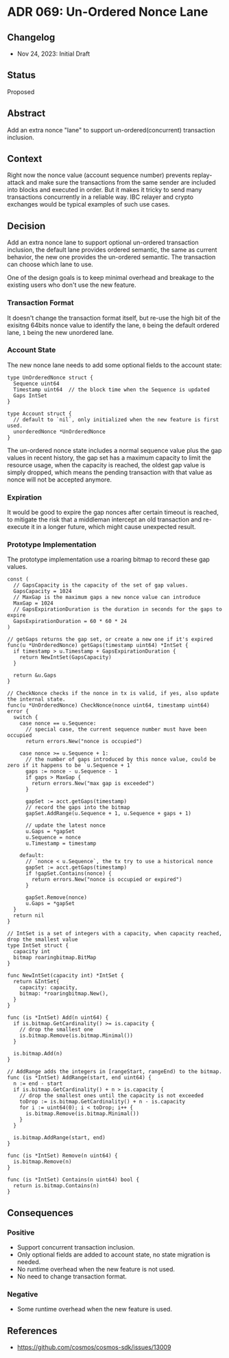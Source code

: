 # ADR 069: Un-Ordered Nonce Lane

## Changelog

* Nov 24, 2023: Initial Draft

## Status

Proposed

## Abstract

Add an extra nonce "lane" to support un-ordered(concurrent) transaction inclusion.

## Context

Right now the nonce value (account sequence number) prevents replay-attack and make sure the transactions from the same sender are included into blocks and executed in order. But it makes it tricky to send many transactions concurrently in a reliable way. IBC relayer and crypto exchanges would be typical examples of such use cases.

## Decision

Add an extra nonce lane to support optional un-ordered transaction inclusion, the default lane provides ordered semantic, the same as current behavior, the new one provides the un-ordered semantic. The transaction can choose which lane to use.

One of the design goals is to keep minimal overhead and breakage to the existing users who don't use the new feature.

### Transaction Format

It doesn't change the transaction format itself, but re-use the high bit of the exisitng 64bits nonce value to identify the lane, `0` being the default ordered lane, `1` being the new unordered lane.

### Account State

The new nonce lane needs to add some optional fields to the account state:

```golang
type UnOrderedNonce struct {
  Sequence uint64
  Timestamp uint64  // the block time when the Sequence is updated
  Gaps IntSet
}

type Account struct {
  // default to `nil`, only initialized when the new feature is first used.
  unorderedNonce *UnOrderedNonce
}
```

The un-ordered nonce state includes a normal sequence value plus the gap values in recent history, the gap set has a maximum capacity to limit the resource usage, when the capacity is reached, the oldest gap value is simply dropped, which means the pending transaction with that value as nonce will not be accepted anymore.

### Expiration

It would be good to expire the gap nonces after certain timeout is reached, to mitigate the risk that a middleman intercept an old transaction and re-execute it in a longer future, which might cause unexpected result.

### Prototype Implementation

The prototype implementation use a roaring bitmap to record these gap values.

```golang
const (
  // GapsCapacity is the capacity of the set of gap values.
  GapsCapacity = 1024
  // MaxGap is the maximum gaps a new nonce value can introduce
  MaxGap = 1024
  // GapsExpirationDuration is the duration in seconds for the gaps to expire
  GapsExpirationDuration = 60 * 60 * 24
)

// getGaps returns the gap set, or create a new one if it's expired
func(u *UnOrderedNonce) getGaps(timestamp uint64) *IntSet {
  if timestamp > u.Timestamp + GapsExpirationDuration {
    return NewIntSet(GapsCapacity)
  }

  return &u.Gaps
}

// CheckNonce checks if the nonce in tx is valid, if yes, also update the internal state.
func(u *UnOrderedNonce) CheckNonce(nonce uint64, timestamp uint64) error {
  switch {
    case nonce == u.Sequence:
      // special case, the current sequence number must have been occupied
      return errors.New("nonce is occupied")

    case nonce >= u.Sequence + 1:
      // the number of gaps introduced by this nonce value, could be zero if it happens to be `u.Sequence + 1`
      gaps := nonce - u.Sequence - 1
      if gaps > MaxGap {
        return errors.New("max gap is exceeded")
      }

      gapSet := acct.getGaps(timestamp)
      // record the gaps into the bitmap
      gapSet.AddRange(u.Sequence + 1, u.Sequence + gaps + 1)

      // update the latest nonce
      u.Gaps = *gapSet
      u.Sequence = nonce
      u.Timestamp = timestamp

    default:
      // `nonce < u.Sequence`, the tx try to use a historical nonce
      gapSet := acct.getGaps(timestamp)
      if !gapSet.Contains(nonce) {
        return errors.New("nonce is occupied or expired")
      }

      gapSet.Remove(nonce)
      u.Gaps = *gapSet
  }
  return nil
}

// IntSet is a set of integers with a capacity, when capacity reached, drop the smallest value
type IntSet struct {
  capacity int
  bitmap roaringbitmap.BitMap
}

func NewIntSet(capacity int) *IntSet {
  return &IntSet{
    capacity: capacity,
    bitmap: *roaringbitmap.New(),
  }
}

func (is *IntSet) Add(n uint64) {
  if is.bitmap.GetCardinality() >= is.capacity {
    // drop the smallest one
    is.bitmap.Remove(is.bitmap.Minimal())
  }

  is.bitmap.Add(n)
}

// AddRange adds the integers in [rangeStart, rangeEnd) to the bitmap.
func (is *IntSet) AddRange(start, end uint64) {
  n := end - start
  if is.bitmap.GetCardinality() + n > is.capacity {
    // drop the smallest ones until the capacity is not exceeded
    toDrop := is.bitmap.GetCardinality() + n - is.capacity
    for i := uint64(0); i < toDrop; i++ {
      is.bitmap.Remove(is.bitmap.Minimal())
    }
  }

  is.bitmap.AddRange(start, end)
}

func (is *IntSet) Remove(n uint64) {
  is.bitmap.Remove(n)
}

func (is *IntSet) Contains(n uint64) bool {
  return is.bitmap.Contains(n)
}
```

## Consequences

### Positive

* Support concurrent transaction inclusion.
* Only optional fields are added to account state, no state migration is needed.
* No runtime overhead when the new feature is not used.
* No need to change transaction format.

### Negative

- Some runtime overhead when the new feature is used.

## References

* https://github.com/cosmos/cosmos-sdk/issues/13009
